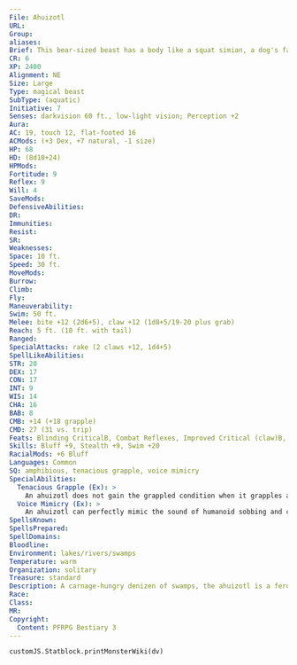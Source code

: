 ```yaml
---
File: Ahuizotl
URL: 
Group: 
aliases: 
Brief: This bear-sized beast has a body like a squat simian, a dog's face, and a long tail that ends in a clawed hand.
CR: 6
XP: 2400
Alignment: NE
Size: Large
Type: magical beast
SubType: (aquatic)
Initiative: 7
Senses: darkvision 60 ft., low-light vision; Perception +2
Aura: 
AC: 19, touch 12, flat-footed 16
ACMods: (+3 Dex, +7 natural, -1 size)
HP: 68
HD: (8d10+24)
HPMods: 
Fortitude: 9
Reflex: 9
Will: 4
SaveMods: 
DefensiveAbilities: 
DR: 
Immunities: 
Resist: 
SR: 
Weaknesses: 
Space: 10 ft.
Speed: 30 ft.
MoveMods: 
Burrow: 
Climb: 
Fly: 
Maneuverability: 
Swim: 50 ft.
Melee: bite +12 (2d6+5), claw +12 (1d8+5/19-20 plus grab)
Reach: 5 ft. (10 ft. with tail)
Ranged: 
SpecialAttacks: rake (2 claws +12, 1d4+5)
SpellLikeAbilities: 
STR: 20
DEX: 17
CON: 17
INT: 9
WIS: 14
CHA: 16
BAB: 8
CMB: +14 (+18 grapple)
CMD: 27 (31 vs. trip)
Feats: Blinding CriticalB, Combat Reflexes, Improved Critical (claw)B, Improved Initiative, Skill Focus (Stealth), Stand Still
Skills: Bluff +9, Stealth +9, Swim +20
RacialMods: +6 Bluff
Languages: Common
SQ: amphibious, tenacious grapple, voice mimicry
SpecialAbilities:
  Tenacious Grapple (Ex): >
    An ahuizotl does not gain the grappled condition when it grapples a foe.
  Voice Mimicry (Ex): >
    An ahuizotl can perfectly mimic the sound of humanoid sobbing and can even attempt to mimic voices it has heard. When mimicking a voice, an ahuizotl must make a Bluff check opposed by its listener's Sense Motive check. If the listener has never heard the voice the ahuizotl is attempting to mimic, the listener takes a -8 penalty on the Sense Motive check.
SpellsKnown: 
SpellsPrepared: 
SpellDomains: 
Bloodline: 
Environment: lakes/rivers/swamps
Temperature: warm
Organization: solitary
Treasure: standard
Description: A carnage-hungry denizen of swamps, the ahuizotl is a ferocious-looking predator, even before one takes into consideration its most distinctive feature-a long tail that ends in a clawed but alltoo- humanoid hand. Whether from the entrance of its aquatic home (typically a sunken mass of trees or a flooded cavern) or the thick reeds and flora that grow at the water's edge, an ahuizotl remains watchful for any intruder that might trespass into its territory. Upon sighting such prey, the beast uses its uncanny ability to mimic the sound of a humanoid in distress to lure victims near, so it can snatch them with its tail claw. Ahuizotls are particularly fond of feasting upon a victim's eyes, and their tail claws are particularly adept at swiping away such organs for the beasts to feed upon.  Teeth and fingernails are another of the creature's favorite meals, and the appearance of mutilated bodies missing eyes, teeth, and nails along a river's banks is sure evidence of an ahuizotl attack.  Despite its preference for cruelty, an ahuizotl might come to mutually advantageous arrangements with other pernicious denizens of the swamps. Will-o'-wisps and ahuizotls often find themselves in such cooperative relationships, with the will-o'-wisp coaxing creatures near the ahuizotl's lair and then lingering to feed upon the victims' fear as the ahuizotl drags them into the depths. Some wily humanoids who fall into an ahuizotl's clutches-typically lizardfolk, boggards, or swampdwelling humans-have successfully managed to bargain away the lives of others in exchange for their own. Such arrangements always lead to a series of vicarious murders, as the aquatic predator's proxy coaxes new victims into the swamp for its fearsome partner to dine upon.  Ahuizotls are exceptionally long-lived, and a single individual might live and feed in a particular area for several human generations. An ahuizotl is 9 feet long and weighs 1,200 pounds.
Race: 
Class: 
MR: 
Copyright:
  Content: PFRPG Bestiary 3
---
```

```dataviewjs
customJS.Statblock.printMonsterWiki(dv)
```
